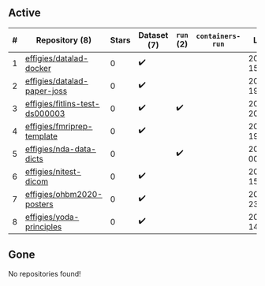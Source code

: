 ## Active
| # | Repository (8) | Stars | Dataset (7) | `run` (2) | `containers-run` | Last Modified |
| --- | --- | --- | --- | --- | --- | --- |
| 1 | [effigies/datalad-docker](https://github.com/effigies/datalad-docker) | 0 | :heavy_check_mark: |  |  | 2021-09-29 15:12:49+00:00 |
| 2 | [effigies/datalad-paper-joss](https://github.com/effigies/datalad-paper-joss) | 0 | :heavy_check_mark: |  |  | 2021-04-08 19:15:05+00:00 |
| 3 | [effigies/fitlins-test-ds000003](https://github.com/effigies/fitlins-test-ds000003) | 0 | :heavy_check_mark: | :heavy_check_mark: |  | 2019-01-24 20:30:15+00:00 |
| 4 | [effigies/fmriprep-template](https://github.com/effigies/fmriprep-template) | 0 | :heavy_check_mark: |  |  | 2023-07-13 19:39:04+00:00 |
| 5 | [effigies/nda-data-dicts](https://github.com/effigies/nda-data-dicts) | 0 |  | :heavy_check_mark: |  | 2025-05-12 00:11:23+00:00 |
| 6 | [effigies/nitest-dicom](https://github.com/effigies/nitest-dicom) | 0 | :heavy_check_mark: |  |  | 2019-11-05 15:58:59+00:00 |
| 7 | [effigies/ohbm2020-posters](https://github.com/effigies/ohbm2020-posters) | 0 | :heavy_check_mark: |  |  | 2020-06-25 23:40:16+00:00 |
| 8 | [effigies/yoda-principles](https://github.com/effigies/yoda-principles) | 0 | :heavy_check_mark: |  |  | 2019-10-03 14:00:54+00:00 |

## Gone
No repositories found!
